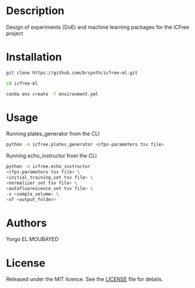 
# Description

Design of experiments (DoE) and machine learning packages for the iCFree project

# Installation

~~~bash
git clone https://github.com/brsynth/icfree-ml.git
~~~

~~~bash
cd icfree-ml
~~~

~~~bash
conda env create -f environment.yml
~~~

# Usage

Running plates_generator from the CLI

~~~bash
python -m icfree.plates_generator <cfps-parameters tsv file>
~~~

Running echo_instructor from the CLI

~~~bash
python -m icfree.echo_instructor 
<cfps-parameters tsv file> \ 
<initial_training_set tsv file> \ 
<normalizer_set tsv file> \ 
<autofluorescence_set tsv file> \ 
-v <sample_volume> \
-of <output_folder>
~~~

# Authors

Yorgo EL MOUBAYED

# License

Released under the MIT licence. See the [LICENSE](https://github.com/brsynth/icfree-ml/blob/main/LICENSE.md) file for details.

